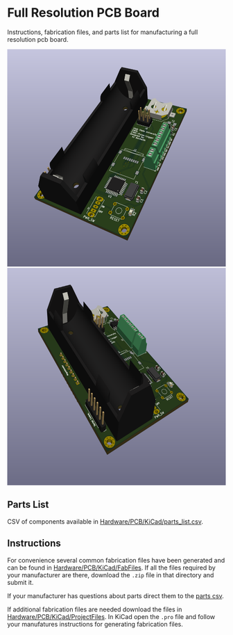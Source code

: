 # Full Resolution PCB Board
Instructions, fabrication files, and parts list for manufacturing a full resolution pcb board.

<img src ="https://github.com/UCHIC/CIWS-Pulse-Logger/blob/main/Hardware/PCB/PCB-right.png" width=600 height=500>
<img src ="https://github.com/UCHIC/CIWS-Pulse-Logger/blob/main/Hardware/PCB/PCB-left.png" width=600 height=500>

## Parts List
CSV of components available in [Hardware/PCB/KiCad/parts_list.csv](https://github.com/UCHIC/CIWS-Pulse-Logger/blob/main/Hardware/PCB/KiCad/parts_list.csv).

## Instructions
For convenience several common fabrication files have been generated and can be found in [Hardware/PCB/KiCad/FabFiles](https://github.com/UCHIC/CIWS-Pulse-Logger/tree/main/Hardware/PCB/KiCad/FabFiles).
If all the files required by your manufacturer are there, download the `.zip` file in that directory and submit it.

If your manufacturer has questions about parts direct them to the [parts csv](https://github.com/UCHIC/CIWS-Pulse-Logger/blob/main/Hardware/PCB/KiCad/parts_list.csv).

If additional fabrication files are needed download the files in [Hardware/PCB/KiCad/ProjectFiles](https://github.com/UCHIC/CIWS-Pulse-Logger/tree/main/Hardware/PCB/KiCad/ProjectFiles). In KiCad open the `.pro` file and follow your manufatures instructions for generating fabrication files.
